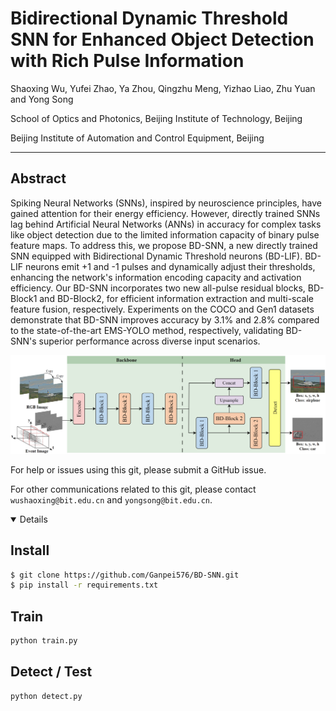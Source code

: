 # Bidirectional Dynamic Threshold SNN for Enhanced Object Detection with Rich Pulse Information

Shaoxing Wu, Yufei Zhao, Ya Zhou, Qingzhu Meng, Yizhao Liao, Zhu Yuan and Yong Song

School of Optics and Photonics, Beijing Institute of Technology, Beijing

Beijing Institute of Automation and Control Equipment, Beijing

---



## Abstract

Spiking Neural Networks (SNNs), inspired by neuroscience principles, have gained attention for their energy efficiency. However, directly trained SNNs lag behind Artificial Neural Networks (ANNs) in accuracy for complex tasks like object detection due to the limited information capacity of binary pulse feature maps. To address this, we propose BD-SNN, a new directly trained SNN equipped with Bidirectional Dynamic Threshold neurons (BD-LIF). BD-LIF neurons emit +1 and -1 pulses and dynamically adjust their thresholds, enhancing the network's information encoding capacity and activation efficiency. Our BD-SNN incorporates two new all-pulse residual blocks, BD-Block1 and BD-Block2, for efficient information extraction and multi-scale feature fusion, respectively. Experiments on the COCO and Gen1 datasets demonstrate that BD-SNN improves accuracy by 3.1% and 2.8% compared to the state-of-the-art EMS-YOLO method, respectively, validating BD-SNN's superior performance across diverse input scenarios.

![image](network.png)

For help or issues using this git, please submit a GitHub issue.

For other communications related to this git, please contact `wushaoxing@bit.edu.cn` and `yongsong@bit.edu.cn`.

<details open>

## Install

```bash
$ git clone https://github.com/Ganpei576/BD-SNN.git
$ pip install -r requirements.txt
```

## Train

```python
python train.py
```

## Detect / Test

```python
python detect.py
```
</details>
